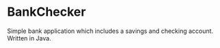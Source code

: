 # BankChecker
Simple bank application which includes a savings and checking account.
Written in Java.
